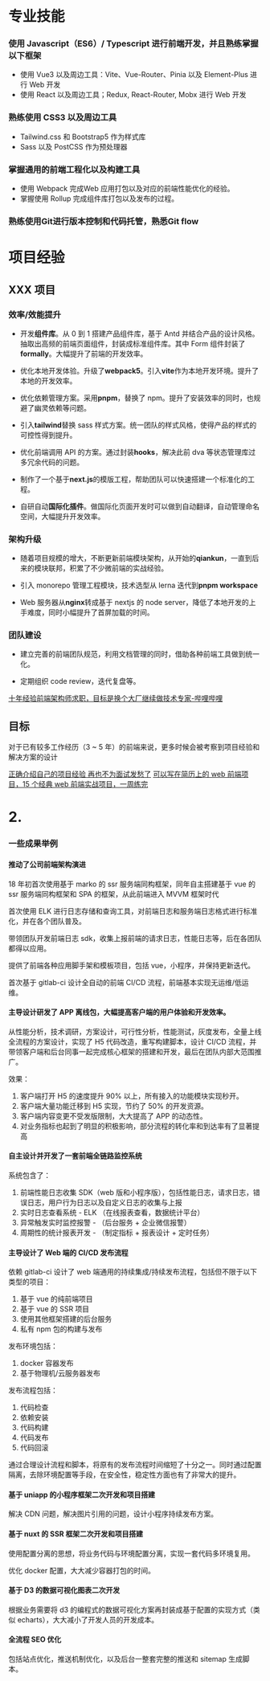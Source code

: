 ## 

# 专业技能

### 使用 Javascript（ES6）/ Typescript 进行前端开发，并且熟练掌握以下框架

- 使用 Vue3 以及周边工具：Vite、Vue-Router、Pinia 以及 Element-Plus 进行 Web 开发
- 使用 React 以及周边工具；Redux, React-Router, Mobx 进行 Web 开发

### 熟练使用 CSS3 以及周边工具

- Tailwind.css 和 Bootstrap5 作为样式库
- Sass 以及 PostCSS 作为预处理器

### 掌握通用的前端工程化以及构建工具

- 使用 Webpack 完成Web 应用打包以及对应的前端性能优化的经验。
- 掌握使用 Rollup 完成组件库打包以及发布的过程。

### 熟练使用Git进行版本控制和代码托管，熟悉Git flow

# 项目经验

## XXX 项目

### 效率/效能提升

- 开发**组件库**。从 0 到 1 搭建产品组件库，基于 Antd 并结合产品的设计风格。抽取出高频的前端页面组件，封装成标准组件库。其中 Form 组件封装了**formally**。大幅提升了前端的开发效率。

- 优化本地开发体验。升级了**webpack5**。引入**vite**作为本地开发环境。提升了本地的开发效率。

- 优化依赖管理方案。采用**pnpm**，替换了 npm。提升了安装效率的同时，也规避了幽灵依赖等问题。

- 引入**tailwind**替换 sass 样式方案。统一团队的样式风格，使得产品的样式的可控性得到提升。

- 优化前端调用 API 的方案。通过封装**hooks**，解决此前 dva 等状态管理库过多冗余代码的问题。

- 制作了一个基于**next.js**的模版工程，帮助团队可以快速搭建一个标准化的工程。

- 自研自动**国际化插件**。做国际化页面开发时可以做到自动翻译，自动管理命名空间，大幅提升开发效率。

### 架构升级

- 随着项目规模的增大，不断更新前端模块架构，从开始的**qiankun**，一直到后来的模块联邦，积累了不少微前端的实战经验。

- 引入 monorepo 管理工程模块，技术选型从 lerna 迭代到**pnpm workspace**

- Web 服务器从**nginx**转成基于 nextjs 的 node server，降低了本地开发的上手难度，同时小幅提升了首屏加载的时间。

### 团队建设

- 建立完善的前端团队规范，利用文档管理的同时，借助各种前端工具做到统一化。

- 定期组织 code review，迭代复盘等。

[十年经验前端架构师求职，目标是换个大厂继续做技术专家-哔哩哔哩](https://b23.tv/zEbf7DN)

## 目标

对于已有较多工作经历（3 ~ 5 年）的前端来说，更多时候会被考察到项目经验和解决方案的设计

[正确介绍自己的项目经验 再也不为面试发愁了](https://juejin.cn/post/7017732278509453348)
[可以写在简历上的 web 前端项目，15 个经典 web 前端实战项目，一周练完](https://www.bilibili.com/video/BV1Zt4y1J7Wh/?vd_source=22af953ea4c09540ad1966711a2d53f0)

# 2.

### 一些成果举例

#### 推动了公司前端架构演进

18 年初首次使用基于 marko 的 ssr 服务端同构框架，同年自主搭建基于 vue 的 ssr 服务端同构框架和 SPA 的框架，从此前端进入 MVVM 框架时代

首次使用 ELK 进行日志存储和查询工具，对前端日志和服务端日志格式进行标准化，并在各个团队普及。

带领团队开发前端日志 sdk，收集上报前端的请求日志，性能日志等，后在各团队都得以应用。

提供了前端各种应用脚手架和模板项目，包括 vue，小程序，并保持更新迭代。

首次基于 gitlab-ci 设计全自动的前端 CI/CD 流程，前端基本实现无运维/低运维。

#### 主导设计研发了 APP 离线包，大幅提高客户端的用户体验和开发效率。

从性能分析，技术调研，方案设计，可行性分析，性能测试，灰度发布，全量上线全流程的方案设计，实现了 H5 代码改造，重写构建脚本，设计 CI/CD 流程，并带领客户端和后台同事一起完成核心框架的搭建和开发，最后在团队内部大范围推广。

效果：

1. 客户端打开 H5 的速度提升 90% 以上，所有接入的功能模块实现秒开。
2. 客户端大量功能迁移到 H5 实现，节约了 50% 的开发资源。
3. 客户端内容变更不受发版限制，大大提高了 APP 的动态性。
4. 对业务指标也起到了明显的积极影响，部分流程的转化率和到达率有了显著提高

#### 自主设计并开发了一套前端全链路监控系统

系统包含了：

1. 前端性能日志收集 SDK（web 版和小程序版），包括性能日志，请求日志，错误日志，用户行为日志以及自定义日志的收集与上报
2. 实时日志查看系统 - ELK （在线报表查看，数据统计平台）
3. 异常触发实时监控报警 - （后台服务 + 企业微信报警）
4. 周期性的统计报表开发 - （制定指标 + 报表设计 + 定时任务）

#### 主导设计了 Web 端的 CI/CD 发布流程

依赖 gitlab-ci 设计了 web 端通用的持续集成/持续发布流程，包括但不限于以下类型的项目：

1. 基于 vue 的纯前端项目
2. 基于 vue 的 SSR 项目
3. 使用其他框架搭建的后台服务
4. 私有 npm 包的构建与发布

发布环境包括：

1. docker 容器发布
2. 基于物理机/云服务器发布

发布流程包括：

1. 代码检查
2. 依赖安装
3. 代码构建
4. 代码发布
5. 代码回滚

通过合理设计流程和脚本，将原有的发布流程时间缩短了十分之一。同时通过配置隔离，去除环境配置等手段，在安全性，稳定性方面也有了非常大的提升。

#### 基于 uniapp 的小程序框架二次开发和项目搭建

解决 CDN 问题，解决图片引用的问题，设计小程序持续发布方案。

#### 基于 nuxt 的 SSR 框架二次开发和项目搭建

使用配置分离的思想，将业务代码与环境配置分离，实现一套代码多环境复用。

优化 docker 配置，大大减少容器打包的时间。

#### 基于 D3 的数据可视化图表二次开发

根据业务需要将 d3 的编程式的数据可视化方案再封装成基于配置的实现方式（类似 echarts），大大减小了开发人员的开发成本。

#### 全流程 SEO 优化

包括站点优化，推送机制优化，以及后台一整套完整的推送和 sitemap 生成脚本。

# 
